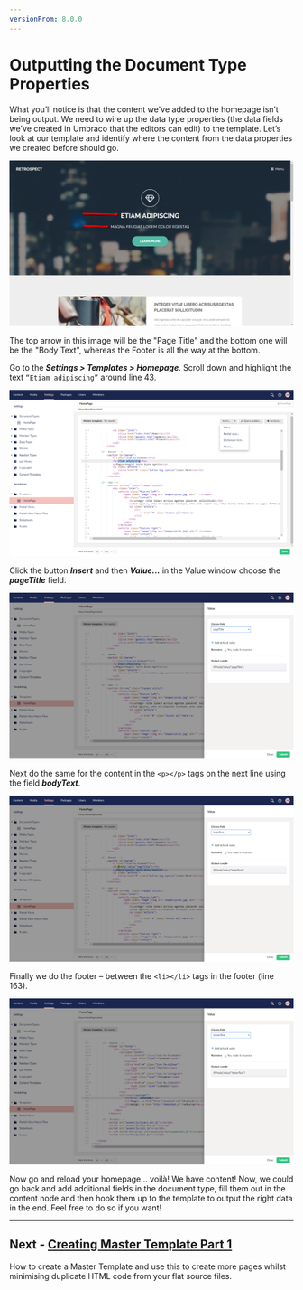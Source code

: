 ```yaml
---
versionFrom: 8.0.0
---
```

# Outputting the Document Type Properties

What you’ll notice is that the content we've added to the homepage isn’t being output. We need to wire up the data type properties (the data fields we've created in Umbraco that the editors can edit) to the template.  Let’s look at our template and identify where the content from the data properties we created before should go.

![Where our Data Properties Content Should be Output](images/figure-17-where-our-data-fields-go-v8.png)

The top arrow in this image will be the "Page Title" and the bottom one will be the "Body Text", whereas the Footer is all the way at the bottom.

Go to the **_Settings > Templates > Homepage_**. Scroll down and highlight the text `“Etiam adipiscing”` around line 43.

![Preparing to replace the hardcoded text with an Umbraco Page Field](images/figure-18-replace-hardcoded-text-with-umbraco-page-field-v8.png)

Click the button **_Insert_** and then **_Value..._** in the Value window choose the **_pageTitle_** field.

![Umbraco Page Field](images/figure-19-umbraco-page-field-v8.png)

Next do the same for the content in the `<p></p>` tags on the next line using the field **_bodyText_**.

![Replacing the bodyText with the Umbraco Page Field](images/figure-20-replace-bodytext-with-page-field-v8.png)

Finally we do the footer – between the `<li></li>` tags in the footer (line 163).

![Replacing the Footer Text with the relevant Umbraco Page Field](images/figure-21-footer-text-v8.png)

Now go and reload your homepage... voilà! We have content! Now, we could go back and add additional fields in the document type, fill them out in the content node and then hook them up to the template to output the right data in the end. Feel free to do so if you want!

---
## Next - [Creating Master Template Part 1](../Creating-Master-Template-Part-1)
How to create a Master Template and use this to create more pages whilst minimising duplicate HTML code from your flat source files.
